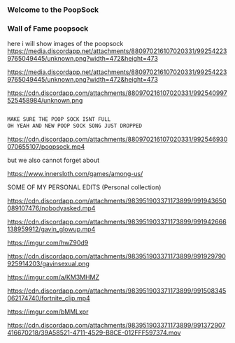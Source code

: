 ### Welcome to the PoopSock 





### Wall of Fame poopsock

here i will show images of the poopsock 
https://media.discordapp.net/attachments/880970216107020331/992542239765049445/unknown.png?width=472&height=473



https://media.discordapp.net/attachments/880970216107020331/992542239765049445/unknown.png?width=472&height=473



https://cdn.discordapp.com/attachments/880970216107020331/992540997525458984/unknown.png




```markdown

MAKE SURE THE POOP SOCK ISNT FULL
OH YEAH AND NEW POOP SOCK SONG JUST DROPPED

```                                                                                                  
                                                                                                  
https://cdn.discordapp.com/attachments/880970216107020331/992546930070655107/poopsock.mp4
                                                                                                  
                                                                                                  
                                                                                                  
but we also cannot forget about
                                                                                                  
https://www.innersloth.com/games/among-us/
                                                                                                  
                                                                                                  
                                                                                                  

SOME OF MY PERSONAL EDITS (Personal collection)
                                                                                                  
                                                                                                  
https://cdn.discordapp.com/attachments/983951903371173899/991943650089107476/nobodyasked.mp4

https://cdn.discordapp.com/attachments/983951903371173899/991942666138959912/gavin_glowup.mp4

https://imgur.com/hwZ90d9

https://cdn.discordapp.com/attachments/983951903371173899/991929790925914203/gavinsexual.png

https://imgur.com/a/KM3MHMZ

https://cdn.discordapp.com/attachments/983951903371173899/991508345062174740/fortnite_clip.mp4

https://imgur.com/bMMLxpr

https://cdn.discordapp.com/attachments/983951903371173899/991372907416670218/39A58521-4711-4529-B8CE-012FFF597374.mov
